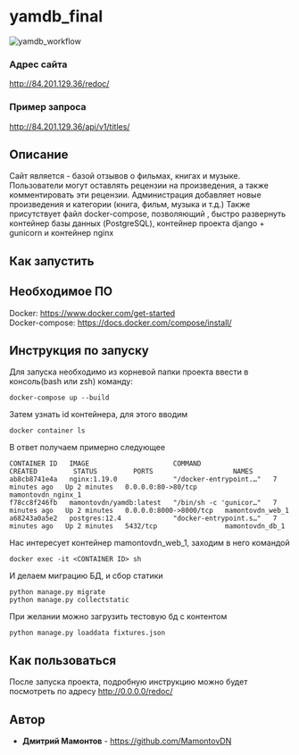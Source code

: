 # yamdb_final
![yamdb_workflow](https://github.com/mamontovdn/yamdb_final/workflows/yamdb_workflow/badge.svg)
### Адрес сайта
http://84.201.129.36/redoc/
### Пример запроса
http://84.201.129.36/api/v1/titles/
## Описание
Сайт является - базой отзывов о фильмах, книгах и музыке.
Пользователи могут оставлять рецензии на произведения, а также комментировать эти рецензии.
Администрация добавляет новые произведения и категории (книга, фильм, музыка и т.д.)
Также присутствует файл docker-compose, позволяющий , быстро развернуть контейнер базы данных (PostgreSQL), контейнер проекта django + gunicorn и контейнер nginx
## Как запустить

## Необходимое ПО

Docker: https://www.docker.com/get-started <br />
Docker-compose: https://docs.docker.com/compose/install/

## Инструкция по запуску

Для запуска необходимо из корневой папки проекта ввести в консоль(bash или zsh) команду:
```
docker-compose up --build
```
Затем узнать id контейнера, для этого вводим
```
docker container ls
```
В ответ получаем примерно следующее
```
CONTAINER ID   IMAGE                     COMMAND                  CREATED         STATUS         PORTS                    NAMES
ab8cb8741e4a   nginx:1.19.0              "/docker-entrypoint.…"   7 minutes ago   Up 2 minutes   0.0.0.0:80->80/tcp       mamontovdn_nginx_1
f78cc8f246fb   mamontovdn/yamdb:latest   "/bin/sh -c 'gunicor…"   7 minutes ago   Up 2 minutes   0.0.0.0:8000->8000/tcp   mamontovdn_web_1
a68243a0a5e2   postgres:12.4             "docker-entrypoint.s…"   7 minutes ago   Up 2 minutes   5432/tcp                 mamontovdn_db_1
```
Нас интересует контейнер mamontovdn_web_1, заходим в него командой
```
docker exec -it <CONTAINER ID> sh
```
И делаем миграцию БД, и сбор статики
```
python manage.py migrate
python manage.py collectstatic
```
При желании можно загрузить тестовую бд с контентом
```
python manage.py loaddata fixtures.json
```
## Как пользоваться

После запуска проекта, подробную инструкцию можно будет посмотреть по адресу http://0.0.0.0/redoc/

## Автор

* **Дмитрий Мамонтов** - https://github.com/MamontovDN
